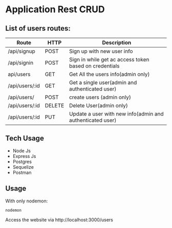 # Application Rest CRUD

## List of users routes:

|      **Route**     | **HTTP** |       **Description**         |
|--------------------|---------- |-------------------------------|
|  /api/signup  | POST | Sign up with new user info  |
|  /api/signin  | POST |  Sign in while get ac access token based on credentials  |
|  api/users  | GET  |   Get All the users info(admin only) |
|  /api/users/:id  | GET |  Get a single user(admin and authenticated user) |
|  /api/users/  | POST |  create users (admin only) |
|  /api/users/:id  | DELETE |  Delete User(admin only) |
|  /api/users/:id  |  PUT  |  Update a user with new info(admin and authenticated user) |

## Tech Usage
  * Node Js
  * Express Js
  * Postgres
  * Sequelize
  * Postman

## Usage
With only nodemon:
```
nodemon
```
Access the website via http://localhost:3000/users
